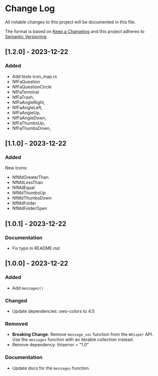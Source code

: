 # Change Log
All notable changes to this project will be documented in this file.

The format is based on [Keep a Changelog](http://keepachangelog.com/)
and this project adheres to [Semantic Versioning](http://semver.org/).

## [1.2.0] - 2023-12-22

### Added

- Add tests icon_map.rs
- NfFaQuestion
- NfFaQuestionCircle
- NfFaTerminal
- NfFaTrash,
- NfFaAngleRight,
- NfFaAngleLeft,
- NfFaAngleUp,
- NfFaAngleDown,
- NfFaThumbsUp,
- NfFaThumbsDown,

## [1.1.0] - 2023-12-22

### Added

New Icons:
- NfMdGreaterThan
- NfMdLessThan
- NfMdEqual
- NfMdThumbsUp
- NfMdThumbsDown
- NfMdFolder
- NfMdFolderOpen

## [1.0.1] - 2023-12-22

### Documentation

- Fix typo in README.md

## [1.0.0] - 2023-12-22

### Added

- Add `messages()`

### Changed

- Update dependencies: owo-colors to 4.0

### Removed

- **Breaking Change**: Remove `message_vec` function from the `Whisper` API. Use the `messages` function with an iterable collection instead.
- Remove dependency: thiserror = "1.0"

### Documentation

- Update docs for the `messages` function.


